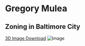 Gregory Mulea
===
## Zoning in Baltimore City

[3D Image Download](gmulea1.github.io/hex.gltf)
![Image](gmulea1.github.io/hex_zones2.png)

